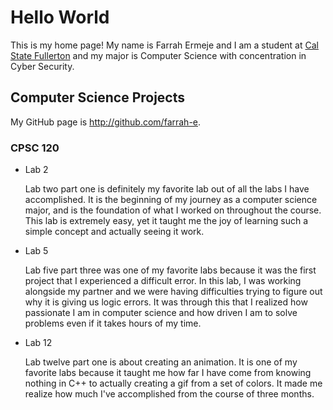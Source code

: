 # Hello World

This is my home page! My name is Farrah Ermeje and I am a student at [Cal State Fullerton](http://www.fullerton.edu/) and my major is Computer Science with concentration in Cyber Security.

## Computer Science Projects

My GitHub page is http://github.com/farrah-e.

### CPSC 120

* Lab 2

    Lab two part one is definitely my favorite lab out of all the labs I have accomplished.  It is the beginning of my journey as a computer science major, and is the foundation of what I worked on throughout the course.  This lab is extremely easy, yet it taught me the joy of learning such a simple concept and actually seeing it work.

* Lab 5

    Lab five part three was one of my favorite labs because it was the first project that I experienced a difficult error.  In this lab, I was working alongside my partner and we were having difficulties trying to figure out why it is giving us logic errors.  It was through this that I realized how passionate I am in computer science and how driven I am to solve problems even if it takes hours of my time.

* Lab 12

    Lab twelve part one is about creating an animation.  It is one of my favorite labs because it taught me how far I have come from knowing nothing in C++ to actually creating a gif from a set of colors.  It made me realize how much I've accomplished from the course of three months.


